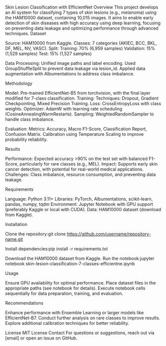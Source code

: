 Skin Lesion Classification with EfficientNet
Overview
This project develops an AI system for classifying 7 types of skin lesions (e.g., melanoma) using the HAM10000 dataset, containing 10,015 images. It aims to enable early detection of skin diseases with high accuracy using deep learning, focusing on preventing data leakage and optimizing performance through advanced techniques.
Dataset

Source: HAM10000 from Kaggle.
Classes: 7 categories (AKIEC, BCC, BKL, DF, MEL, NV, VASC).
Split:
Training: 70% (6,959 samples)
Validation: 15% (1,529 samples)
Test: 15% (1,527 samples)


Data Processing:
Unified image paths and label encoding.
Used GroupShuffleSplit to prevent data leakage via lesion_id.
Applied data augmentation with Albumentations to address class imbalance.



Methodology

Model: Pre-trained EfficientNet-B5 from torchvision, with the final layer modified for 7-class classification.
Training:
Techniques: Dropout, Gradient Checkpointing, Mixed Precision Training.
Loss: CrossEntropyLoss with class weights.
Optimizer: AdamW with learning rate scheduling (CosineAnnealingWarmRestarts).
Sampling: WeightedRandomSampler to handle class imbalance.


Evaluation:
Metrics: Accuracy, Macro F1-Score, Classification Report, Confusion Matrix.
Calibration using Temperature Scaling to improve probability reliability.



Results

Performance: Expected accuracy >90% on the test set with balanced F1-Score, particularly for rare classes (e.g., MEL).
Impact: Supports early skin cancer detection, with potential for real-world medical applications.
Challenges: Class imbalance, resource consumption, and preventing data leakage.

Requirements

Language: Python 3.11+
Libraries: PyTorch, Albumentations, scikit-learn, pandas, numpy, tqdm
Environment: Jupyter Notebook with GPU support (preferably Kaggle or local with CUDA).
Data: HAM10000 dataset (download from Kaggle).

Installation

Clone the repository:git clone https://github.com/username/repository-name.git


Install dependencies:pip install -r requirements.txt


Download the HAM10000 dataset from Kaggle.
Run the notebook:jupyter notebook skin-lesion-classification-7-classes-efficientne.ipynb



Usage

Ensure GPU availability for optimal performance.
Place dataset files in the appropriate paths (see notebook for details).
Execute notebook cells sequentially for data preparation, training, and evaluation.

Recommendations

Enhance performance with Ensemble Learning or larger models like EfficientNet-B7.
Conduct further analysis on rare classes to improve results.
Explore additional calibration techniques for better reliability.

License
MIT License
Contact
For questions or suggestions, reach out via [email] or open an issue on GitHub.
